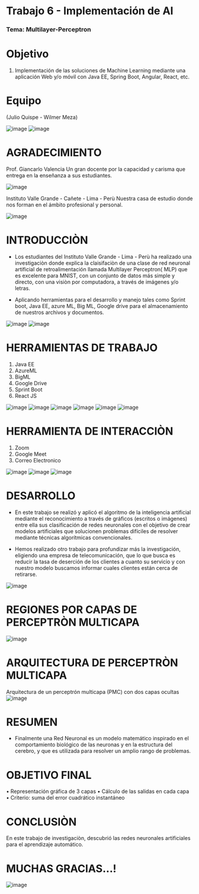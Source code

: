 
# Trabajo 6 - Implementación de AI
### Tema: Multilayer-Perceptron

# Objetivo
1. Implementación de las soluciones de Machine Learning mediante una aplicación Web y/o móvil con Java EE, Spring Boot, Angular, React, etc.

# Equipo
(Julio Quispe - Wilmer Meza)

![image](https://user-images.githubusercontent.com/55814963/122267311-59b42700-cea0-11eb-80a8-cf841571e81c.png) 
![image](https://user-images.githubusercontent.com/55814963/122267088-19ed3f80-cea0-11eb-9764-fedbecdbcf5a.png)

# AGRADECIMIENTO

Prof. Giancarlo Valencia 
Un gran docente por la capacidad y carisma que entrega en la enseñanza a sus estudiantes.

![image](https://user-images.githubusercontent.com/55814963/122269677-1909dd00-cea3-11eb-9530-27de82829437.png)

Instituto Valle Grande - Cañete - Lima - Perù
Nuestra casa de estudio donde nos forman en el ámbito profesional y personal.

![image](https://user-images.githubusercontent.com/55814963/122269801-3b9bf600-cea3-11eb-9ab3-f6b60974979e.png)


# INTRODUCCIÒN
- Los estudiantes del Instituto Valle Grande - Lima - Perù ha realizado una investigaciòn donde explica la claisifaciòn de una clase de red neuronal artificial de retroalimentación llamada  Multilayer Perceptron( MLP) que es excelente para MNIST, con un conjunto de datos más simple y directo, con una visiòn por computadora, a través de imágenes y/o letras.


- Aplicando herramientas para el desarrollo y manejo tales como Sprint boot, Java EE, azure ML, Big ML, Google drive para el almacenamiento de nuestros archivos y documentos.


![image](https://user-images.githubusercontent.com/55814963/122142465-2aa4a380-ce15-11eb-8938-fb9cc04550ab.png)
![image](https://user-images.githubusercontent.com/55814963/122265602-8b2bf300-ce9e-11eb-9b06-18aa4b7f0a14.png)


# HERRAMIENTAS DE TRABAJO
1. Java EE
2. AzureML
3. BigML
4. Google Drive
5. Sprint Boot
6. React JS 


![image](https://user-images.githubusercontent.com/55814963/122142722-a3a3fb00-ce15-11eb-9d2d-041e59360261.png)
![image](https://user-images.githubusercontent.com/55814963/122142605-71929900-ce15-11eb-8bec-542025eb51fa.png)
![image](https://user-images.githubusercontent.com/55814963/122142628-7a836a80-ce15-11eb-9c46-d33c4fcc24c5.png)
![image](https://user-images.githubusercontent.com/55814963/122142674-8f5ffe00-ce15-11eb-84f4-e7c73477204a.png)
![image](https://user-images.githubusercontent.com/55814963/122142691-97b83900-ce15-11eb-81c6-5e02067bc9df.png)
![image](https://user-images.githubusercontent.com/55814963/122265746-b282c000-ce9e-11eb-8f88-ca8b5f3b692e.png)

# HERRAMIENTA DE INTERACCIÒN
1. Zoom
2. Google Meet
3. Correo Electronico


![image](https://user-images.githubusercontent.com/55814963/122266016-f249a780-ce9e-11eb-8a13-5ba3c1b708b1.png)
![image](https://user-images.githubusercontent.com/55814963/122266033-f7a6f200-ce9e-11eb-8ff6-35267b2fe690.png)
![image](https://user-images.githubusercontent.com/55814963/122266101-0f7e7600-ce9f-11eb-84ff-e6fe75ea5cb7.png)


# DESARROLLO
- En este trabajo se realizó y aplicó el algoritmo de la inteligencia artificial  mediante el reconocimiento a través de gráficos (escritos o imágenes) entre ella sus clasificación de redes neuronales con el objetivo de crear modelos artificiales que solucionen problemas difíciles de resolver mediante técnicas algorítmicas convencionales.

- Hemos realizado otro trabajo para profundizar más la investigación, eligiendo una empresa de telecomunicación, que lo que busca es reducir la tasa de deserción de los clientes a cuanto su servicio y con nuestro modelo buscamos informar cuales clientes están cerca de retirarse.

![image](https://user-images.githubusercontent.com/55814963/122268912-45712980-cea2-11eb-8bb4-bf5130da5f79.png)


# REGIONES POR CAPAS DE PERCEPTRÒN MULTICAPA

![image](https://user-images.githubusercontent.com/55814963/122268248-756bfd00-cea1-11eb-8d07-90ef8012650d.png)

# ARQUITECTURA DE PERCEPTRÒN MULTICAPA

Arquitectura de un perceptrón multicapa (PMC) con dos capas ocultas
![image](https://user-images.githubusercontent.com/55814963/122268328-8d438100-cea1-11eb-929e-3c5faeea7399.png)


# RESUMEN

- Finalmente una Red Neuronal es un modelo matemático inspirado en el comportamiento biológico de las neuronas y en la estructura del cerebro, y que es utilizada para resolver un amplio rango de problemas. 

# OBJETIVO FINAL

• Representación gráfica de 3 capas
• Cálculo de las salidas en cada capa
• Criterio: suma del error cuadrático instantáneo


# CONCLUSIÒN
En este trabajo de investigaciòn, descubrió las redes neuronales artificiales para el aprendizaje automático.

# MUCHAS GRACIAS...!

![image](https://user-images.githubusercontent.com/55814963/122269113-76e9f500-cea2-11eb-99ed-7bbf207f1491.png)

